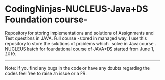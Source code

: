 # CodingNinjas-NUCLEUS-Java+DS Foundation course-
Repository for storing implementations and solutions of Assignments and Test questions in JAVA.
Full course -stored in managed way.
I use this repository to store the solutions of problems which I solve in Java course .
NUCLEUS batch for foundational course of JAVA+DS started from June 1, 2019.
*****************************************************************************************
Note: If you find any bugs in the code or have any doubts regarding the codes feel free to raise an issue or a PR.
